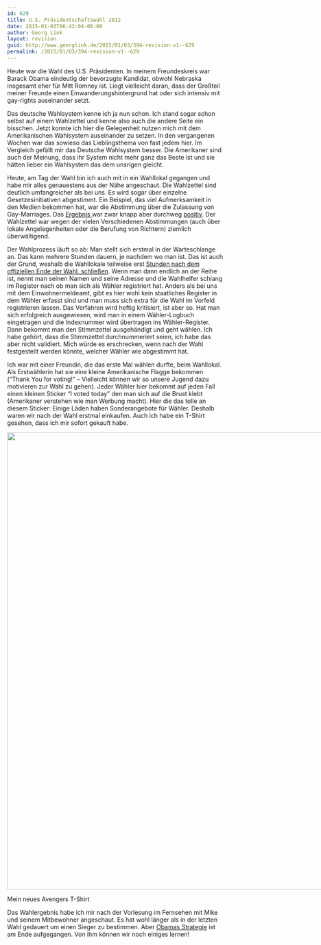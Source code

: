 ```yaml
---
id: 629
title: U.S. Präsidentschaftswahl 2012
date: 2015-01-03T06:43:04-06:00
author: Georg Link
layout: revision
guid: http://www.georglink.de/2015/01/03/394-revision-v1--629
permalink: /2015/01/03/394-revision-v1--629
---
```

Heute war die Wahl des U.S. Präsidenten. In meinem Freundeskreis war Barack Obama eindeutig der bevorzugte Kandidat, obwohl Nebraska insgesamt eher für Mitt Romney ist. Liegt vielleicht daran, dass der Großteil meiner Freunde einen Einwanderungshintergrund hat oder sich intensiv mit gay-rights auseinander setzt. 

Das deutsche Wahlsystem kenne ich ja nun schon. Ich stand sogar schon selbst auf einem Wahlzettel und kenne also auch die andere Seite ein bisschen. Jetzt konnte ich hier die Gelegenheit nutzen mich mit dem Amerikanischen Wahlsystem auseinander zu setzen. In den vergangenen Wochen war das sowieso das Lieblingsthema von fast jedem hier. Im Vergleich gefällt mir das Deutsche Wahlsystem besser. Die Amerikaner sind auch der Meinung, dass ihr System nicht mehr ganz das Beste ist und sie hätten lieber ein Wahlsystem das dem unsrigen gleicht.

Heute, am Tag der Wahl bin ich auch mit in ein Wahllokal gegangen und habe mir alles genauestens aus der Nähe angeschaut. Die Wahlzettel sind deutlich umfangreicher als bei uns. Es wird sogar über einzelne Gesetzesinitiativen abgestimmt. Ein Beispiel, das viel Aufmerksamkeit in den Medien bekommen hat, war die Abstimmung über die Zulassung von Gay-Marriages. Das <a href="http://www.huffingtonpost.com/2012/11/06/gay-marriage-results_n_2074188.html" title="Ergebnisse nach States." target="_blank">Ergebnis </a>war zwar knapp aber durchweg <a href="http://www.cnn.com/2012/11/07/politics/pol-same-sex-marriage/index.html" title="Artikel zur Legalisierung von Gay-Marriage." target="_blank">positiv</a>. Der Wahlzettel war wegen der vielen Verschiedenen Abstimmungen (auch über lokale Angelegenheiten oder die Berufung von Richtern) ziemlich überwältigend. 

Der Wahlprozess läuft so ab: Man stellt sich erstmal in der Warteschlange an. Das kann mehrere Stunden dauern, je nachdem wo man ist. Das ist auch der Grund, weshalb die Wahllokale teilweise erst <a href="http://www.whiotv.com/news/news/local/polls-open-at-630-am-tuesday/nSx7z/" target="_blank">Stunden nach dem offiziellen Ende der Wahl, schließen</a>. Wenn man dann endlich an der Reihe ist, nennt man seinen Namen und seine Adresse und die Wahlhelfer schlang im Register nach ob man sich als Wähler registriert hat. Anders als bei uns mit dem Einwohnermeldeamt, gibt es hier wohl kein staatliches Register in dem Wähler erfasst sind und man muss sich extra für die Wahl im Vorfeld registrieren lassen. Das Verfahren wird heftig kritisiert, ist aber so. Hat man sich erfolgreich ausgewiesen, wird man in einem Wähler-Logbuch eingetragen und die Indexnummer wird übertragen ins Wähler-Register. Dann bekommt man den Stimmzettel ausgehändigt und geht wählen. Ich habe gehört, dass die Stimmzettel durchnummeriert seien, ich habe das aber nicht validiert. Mich würde es erschrecken, wenn nach der Wahl festgestellt werden könnte, welcher Wähler wie abgestimmt hat.

Ich war mit einer Freundin, die das erste Mal wählen durfte, beim Wahllokal. Als Erstwählerin hat sie eine kleine Amerikanische Flagge bekommen (&#8220;Thank You for voting!&#8221; &#8211; Vielleicht können wir so unsere Jugend dazu motivieren zur Wahl zu gehen). Jeder Wähler hier bekommt auf jeden Fall einen kleinen Sticker &#8220;I voted today&#8221; den man sich auf die Brust klebt (Amerikaner verstehen wie man Werbung macht). Hier die das tolle an diesem Sticker: Einige Läden haben Sonderangebote für Wähler. Deshalb waren wir nach der Wahl erstmal einkaufen. Auch ich habe ein T-Shirt gesehen, dass ich mir sofort gekauft habe.

<div id="attachment_395" style="width: 810px" class="wp-caption aligncenter">
  <a href="http://www.georglink.de/media/2012/11/2012-11-07_Ich-Avengers-.jpg"><img aria-describedby="caption-attachment-395" loading="lazy" src="http://www.georglink.de/media/2012/11/2012-11-07_Ich-Avengers-.jpg" alt="" title="Mein neues Avengers T-Shirt" width="800" height="1067" class="size-full wp-image-395" srcset="http://www.georglink.de/media/2012/11/2012-11-07_Ich-Avengers-.jpg 800w, http://www.georglink.de/media/2012/11/2012-11-07_Ich-Avengers--224x300.jpg 224w, http://www.georglink.de/media/2012/11/2012-11-07_Ich-Avengers--767x1024.jpg 767w" sizes="(max-width: 800px) 100vw, 800px" /></a>
  
  <p id="caption-attachment-395" class="wp-caption-text">
    Mein neues Avengers T-Shirt
  </p>
</div>

Das Wahlergebnis habe ich mir nach der Vorlesung im Fernsehen mit Mike und seinem Mitbewohner angeschaut. Es hat wohl länger als in der letzten Wahl gedauert um einen Sieger zu bestimmen. Aber <a href="http://online.wsj.com/article/SB10001424127887323551004578117420761844996.html?mod=WSJ_Opinion_LEADTop" title="Ein Einblick in die Strategie von Obama" target="_blank">Obamas Strategie</a> ist am Ende aufgegangen. Von ihm können wir noch einiges lernen!